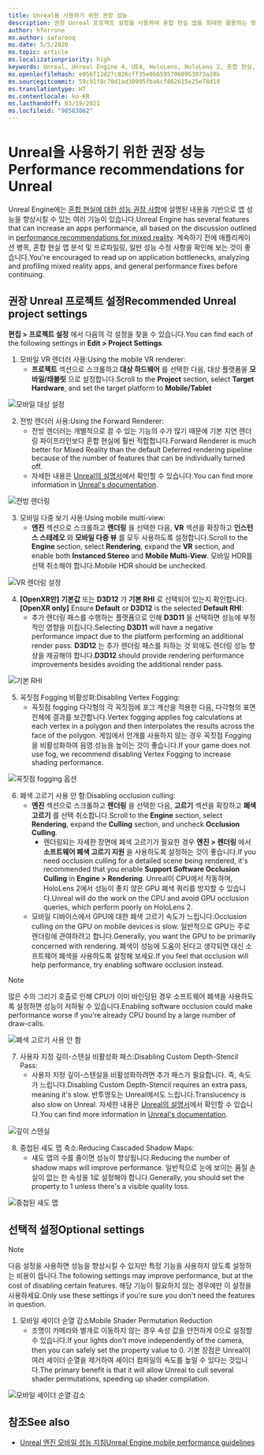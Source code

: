 ```yaml
---
title: Unreal을 사용하기 위한 권장 성능
description: 권장 Unreal 프로젝트 설정을 사용하여 혼합 현실 앱을 최대한 활용하는 방법에 대해 알아봅니다.
author: hferrone
ms.author: safarooq
ms.date: 5/5/2020
ms.topic: article
ms.localizationpriority: high
keywords: Unreal, Unreal Engine 4, UE4, HoloLens, HoloLens 2, 혼합 현실, 성능, 최적화, 설정, 설명서
ms.openlocfilehash: e956f12d27c826cff35e0b65957060953073a28b
ms.sourcegitcommit: 59c91f8c70d1ad30995fba6cf862615e25e78d10
ms.translationtype: HT
ms.contentlocale: ko-KR
ms.lasthandoff: 03/19/2021
ms.locfileid: "98583062"
---
```

# <a name="performance-recommendations-for-unreal"></a><span data-ttu-id="b05da-104">Unreal을 사용하기 위한 권장 성능</span><span class="sxs-lookup"><span data-stu-id="b05da-104">Performance recommendations for Unreal</span></span>

<span data-ttu-id="b05da-105">Unreal Engine에는 [혼합 현실에 대한 성능 권장 사항](../platform-capabilities-and-apis/understanding-performance-for-mixed-reality.md)에 설명된 내용을 기반으로 앱 성능을 향상시킬 수 있는 여러 기능이 있습니다.</span><span class="sxs-lookup"><span data-stu-id="b05da-105">Unreal Engine has several features that can increase an apps performance, all based on the discussion outlined in [performance recommendations for mixed reality](../platform-capabilities-and-apis/understanding-performance-for-mixed-reality.md).</span></span> <span data-ttu-id="b05da-106">계속하기 전에 애플리케이션 병목, 혼합 현실 앱 분석 및 프로파일링, 일반 성능 수정 사항을 확인해 보는 것이 좋습니다.</span><span class="sxs-lookup"><span data-stu-id="b05da-106">You're encouraged to read up on application bottlenecks, analyzing and profiling mixed reality apps, and general performance fixes before continuing.</span></span>

## <a name="recommended-unreal-project-settings"></a><span data-ttu-id="b05da-107">권장 Unreal 프로젝트 설정</span><span class="sxs-lookup"><span data-stu-id="b05da-107">Recommended Unreal project settings</span></span>

<span data-ttu-id="b05da-108">**편집 > 프로젝트 설정** 에서 다음의 각 설정을 찾을 수 있습니다.</span><span class="sxs-lookup"><span data-stu-id="b05da-108">You can find each of the following settings in **Edit > Project Settings**.</span></span>

1. <span data-ttu-id="b05da-109">모바일 VR 렌더러 사용:</span><span class="sxs-lookup"><span data-stu-id="b05da-109">Using the mobile VR renderer:</span></span>
    * <span data-ttu-id="b05da-110">**프로젝트** 섹션으로 스크롤하고 **대상 하드웨어** 를 선택한 다음, 대상 플랫폼을 **모바일/태블릿** 으로 설정합니다.</span><span class="sxs-lookup"><span data-stu-id="b05da-110">Scroll to the **Project** section, select **Target Hardware**, and set the target platform to **Mobile/Tablet**</span></span>

![모바일 대상 설정](images/unreal/performance-recommendations-img-01.png)

2. <span data-ttu-id="b05da-112">전방 렌더러 사용:</span><span class="sxs-lookup"><span data-stu-id="b05da-112">Using the Forward Renderer:</span></span> 
    * <span data-ttu-id="b05da-113">전방 렌더러는 개별적으로 끌 수 있는 기능의 수가 많기 때문에 기본 지연 렌더링 파이프라인보다 혼합 현실에 훨씬 적합합니다.</span><span class="sxs-lookup"><span data-stu-id="b05da-113">Forward Renderer is much better for Mixed Reality than the default Deferred rendering pipeline because of the number of features that can be individually turned off.</span></span> 
    * <span data-ttu-id="b05da-114">자세한 내용은 [Unreal의 설명서](https://docs.unrealengine.com/Platforms/VR/DevelopVR/VRPerformance/index.html)에서 확인할 수 있습니다.</span><span class="sxs-lookup"><span data-stu-id="b05da-114">You can find more information in [Unreal's documentation](https://docs.unrealengine.com/Platforms/VR/DevelopVR/VRPerformance/index.html).</span></span>

![전방 렌더링](images/unreal/performance-recommendations-img-04.png)

3. <span data-ttu-id="b05da-116">모바일 다중 보기 사용:</span><span class="sxs-lookup"><span data-stu-id="b05da-116">Using mobile multi-view:</span></span>
    * <span data-ttu-id="b05da-117">**엔진** 섹션으로 스크롤하고 **렌더링** 을 선택한 다음, **VR** 섹션을 확장하고 **인스턴스 스테레오** 와 **모바일 다중 뷰** 를 모두 사용하도록 설정합니다.</span><span class="sxs-lookup"><span data-stu-id="b05da-117">Scroll to the **Engine** section, select **Rendering**, expand the **VR** section, and enable both **Instanced Stereo** and **Mobile Multi-View**.</span></span> <span data-ttu-id="b05da-118">모바일 HDR를 선택 취소해야 합니다.</span><span class="sxs-lookup"><span data-stu-id="b05da-118">Mobile HDR should be unchecked.</span></span>

![VR 렌더링 설정](images/unreal/performance-recommendations-img-03.png)

4. <span data-ttu-id="b05da-120">**[OpenXR만]** **기본값** 또는 **D3D12** 가 **기본 RHI** 로 선택되어 있는지 확인합니다.</span><span class="sxs-lookup"><span data-stu-id="b05da-120">**[OpenXR only]** Ensure **Default** or **D3D12** is the selected **Default RHI**:</span></span>
    * <span data-ttu-id="b05da-121">추가 렌더링 패스를 수행하는 플랫폼으로 인해 **D3D11** 을 선택하면 성능에 부정적인 영향을 미칩니다.</span><span class="sxs-lookup"><span data-stu-id="b05da-121">Selecting **D3D11** will have a negative performance impact due to the platform performing an additional render pass.</span></span> <span data-ttu-id="b05da-122">**D3D12** 는 추가 렌더링 패스를 피하는 것 외에도 렌더링 성능 향상을 제공해야 합니다.</span><span class="sxs-lookup"><span data-stu-id="b05da-122">**D3D12** should provide rendering performance improvements besides avoiding the additional render pass.</span></span>

![기본 RHI](images/unreal/performance-recommendations-img-09.png)

5. <span data-ttu-id="b05da-124">꼭짓점 Fogging 비활성화:</span><span class="sxs-lookup"><span data-stu-id="b05da-124">Disabling Vertex Fogging:</span></span> 
    * <span data-ttu-id="b05da-125">꼭짓점 fogging 다각형의 각 꼭짓점에 포그 계산을 적용한 다음, 다각형의 표면 전체에 결과를 보간합니다.</span><span class="sxs-lookup"><span data-stu-id="b05da-125">Vertex fogging applies fog calculations at each vertex in a polygon and then interpolates the results across the face of the polygon.</span></span> <span data-ttu-id="b05da-126">게임에서 안개를 사용하지 않는 경우 꼭짓점 Fogging을 비활성화하여 음영 성능을 높이는 것이 좋습니다.</span><span class="sxs-lookup"><span data-stu-id="b05da-126">If your game does not use fog, we recommend disabling Vertex Fogging to increase shading performance.</span></span>

![꼭짓점 fogging 옵션](images/unreal/performance-recommendations-img-05.png)

6. <span data-ttu-id="b05da-128">폐색 고르기 사용 안 함:</span><span class="sxs-lookup"><span data-stu-id="b05da-128">Disabling occlusion culling:</span></span>
    * <span data-ttu-id="b05da-129">**엔진** 섹션으로 스크롤하고 **렌더링** 을 선택한 다음, **고르기** 섹션을 확장하고 **폐색 고르기** 를 선택 취소합니다.</span><span class="sxs-lookup"><span data-stu-id="b05da-129">Scroll to the **Engine** section, select **Rendering**, expand the **Culling** section, and uncheck **Occlusion Culling**.</span></span>
        + <span data-ttu-id="b05da-130">렌더링되는 자세한 장면에 폐색 고르기가 필요한 경우 **엔진 > 렌더링** 에서 **소프트웨어 폐색 고르기 지원** 을 사용하도록 설정하는 것이 좋습니다.</span><span class="sxs-lookup"><span data-stu-id="b05da-130">If you need occlusion culling for a detailed scene being rendered, it's recommended that you enable **Support Software Occlusion Culling** in **Engine > Rendering**.</span></span> <span data-ttu-id="b05da-131">Unreal이 CPU에서 작동하며, HoloLens 2에서 성능이 좋지 않은 GPU 폐색 쿼리를 방지할 수 있습니다.</span><span class="sxs-lookup"><span data-stu-id="b05da-131">Unreal will do the work on the CPU and avoid GPU occlusion queries, which perform poorly on HoloLens 2.</span></span>
    * <span data-ttu-id="b05da-132">모바일 디바이스에서 GPU에 대한 폐색 고르기 속도가 느립니다.</span><span class="sxs-lookup"><span data-stu-id="b05da-132">Occlusion culling on the GPU on mobile devices is slow.</span></span> <span data-ttu-id="b05da-133">일반적으로 GPU는 주로 렌더링에 관여하려고 합니다.</span><span class="sxs-lookup"><span data-stu-id="b05da-133">Generally, you want the GPU to be primarily concerned with rendering.</span></span> <span data-ttu-id="b05da-134">폐색이 성능에 도움이 된다고 생각되면 대신 소프트웨어 폐색을 사용하도록 설정해 보세요.</span><span class="sxs-lookup"><span data-stu-id="b05da-134">If you feel that occlusion will help performance, try enabling software occlusion instead.</span></span> 

> [!NOTE]
> <span data-ttu-id="b05da-135">많은 수의 그리기 호출로 인해 CPU가 이미 바인딩된 경우 소프트웨어 폐색을 사용하도록 설정하면 성능이 저하될 수 있습니다.</span><span class="sxs-lookup"><span data-stu-id="b05da-135">Enabling software occlusion could make performance worse if you're already CPU bound by a large number of draw-calls.</span></span>

![폐색 고르기 사용 안 함](images/unreal/performance-recommendations-img-02.png)

7. <span data-ttu-id="b05da-137">사용자 지정 깊이-스텐실 비활성화 패스:</span><span class="sxs-lookup"><span data-stu-id="b05da-137">Disabling Custom Depth-Stencil Pass:</span></span>
    * <span data-ttu-id="b05da-138">사용자 지정 깊이-스텐실을 비활성화하려면 추가 패스가 필요합니다. 즉, 속도가 느립니다.</span><span class="sxs-lookup"><span data-stu-id="b05da-138">Disabling Custom Depth-Stencil requires an extra pass, meaning it's slow.</span></span> <span data-ttu-id="b05da-139">반투명도는 Unreal에서도 느립니다.</span><span class="sxs-lookup"><span data-stu-id="b05da-139">Translucency is also slow on Unreal.</span></span> <span data-ttu-id="b05da-140">자세한 내용은 [Unreal의 설명서](https://docs.unrealengine.com/Engine/Performance/Guidelines/index.html)에서 확인할 수 있습니다.</span><span class="sxs-lookup"><span data-stu-id="b05da-140">You can find more information in [Unreal's documentation](https://docs.unrealengine.com/Engine/Performance/Guidelines/index.html).</span></span>

![깊이 스텐실](images/unreal/performance-recommendations-img-06.png)

8. <span data-ttu-id="b05da-142">중첩된 섀도 맵 축소:</span><span class="sxs-lookup"><span data-stu-id="b05da-142">Reducing Cascaded Shadow Maps:</span></span> 
    * <span data-ttu-id="b05da-143">섀도 맵의 수를 줄이면 성능이 향상됩니다.</span><span class="sxs-lookup"><span data-stu-id="b05da-143">Reducing the number of shadow maps will improve performance.</span></span> <span data-ttu-id="b05da-144">일반적으로 눈에 보이는 품질 손실이 없는 한 속성을 1로 설정해야 합니다.</span><span class="sxs-lookup"><span data-stu-id="b05da-144">Generally, you should set the property to 1 unless there's a visible quality loss.</span></span> 

![중첩된 섀도 맵](images/unreal/performance-recommendations-img-07.png)

## <a name="optional-settings"></a><span data-ttu-id="b05da-146">선택적 설정</span><span class="sxs-lookup"><span data-stu-id="b05da-146">Optional settings</span></span>

> [!NOTE]
> <span data-ttu-id="b05da-147">다음 설정을 사용하면 성능을 향상시킬 수 있지만 특정 기능을 사용하지 않도록 설정하는 비용이 듭니다.</span><span class="sxs-lookup"><span data-stu-id="b05da-147">The following settings may improve performance, but at the cost of disabling certain features.</span></span> <span data-ttu-id="b05da-148">해당 기능이 필요하지 않는 경우에만 이 설정을 사용하세요.</span><span class="sxs-lookup"><span data-stu-id="b05da-148">Only use these settings if you're sure you don't need the features in question.</span></span>

1. <span data-ttu-id="b05da-149">모바일 셰이더 순열 감소</span><span class="sxs-lookup"><span data-stu-id="b05da-149">Mobile Shader Permutation Reduction</span></span>
    * <span data-ttu-id="b05da-150">조명이 카메라와 별개로 이동하지 않는 경우 속성 값을 안전하게 0으로 설정할 수 있습니다.</span><span class="sxs-lookup"><span data-stu-id="b05da-150">If your lights don't move independently of the camera, then you can safely set the property value to 0.</span></span> <span data-ttu-id="b05da-151">기본 장점은 Unreal이 여러 셰이더 순열을 제거하여 셰이더 컴파일의 속도를 높일 수 있다는 것입니다.</span><span class="sxs-lookup"><span data-stu-id="b05da-151">The primary benefit is that it will allow Unreal to cull several shader permutations, speeding up shader compilation.</span></span>

![모바일 셰이더 순열 감소](images/unreal/performance-recommendations-img-08.png)

## <a name="see-also"></a><span data-ttu-id="b05da-153">참조</span><span class="sxs-lookup"><span data-stu-id="b05da-153">See also</span></span>

* [<span data-ttu-id="b05da-154">Unreal 엔진 모바일 성능 지침</span><span class="sxs-lookup"><span data-stu-id="b05da-154">Unreal Engine mobile performance guidelines</span></span>]( https://docs.unrealengine.com/Platforms/Mobile/Performance/index.html)